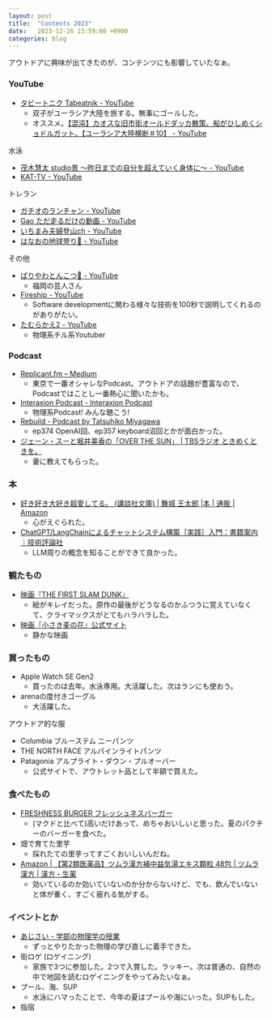 ```yaml
---
layout: post
title:  "Contents 2023"
date:   2023-12-26 23:59:00 +0900
categories: blog
---
```


アウトドアに興味が出てきたのが、コンテンツにも影響していたなぁ。

### YouTube
* [タビートニク Tabeatnik - YouTube](https://www.youtube.com/@tabeatnik)
  * 双子がユーラシア大陸を旅する。無事にゴールした。
  * オススメ。[【混沌】カオスな旧市街オールドダッカ散策、船がひしめくショドルガット。【ユーラシア大陸横断＃10】 - YouTube](https://www.youtube.com/watch?v=3F9CdGGwBBw)

水泳
* [茂木慧太 studio景 〜昨日までの自分を超えていく身体に〜 - YouTube](https://www.youtube.com/@kit99fly)
* [KAT-TV - YouTube](https://www.youtube.com/@KATTV0418)

トレラン
* [ガチオのランチャン - YouTube](https://www.youtube.com/@gachio)
* [Gao ただ走るだけの動画 - YouTube](https://www.youtube.com/@gao_trailrunning)
* [いちまみ夫婦登山ch - YouTube](https://www.youtube.com/@ichimami_0811)
* [はなおの地球登り🌋 - YouTube](https://www.youtube.com/@hanao_on_EARTH)

その他
* [ばりやわとんこつ🍜 - YouTube](https://www.youtube.com/@bariyawa_tonkotsu)
  * 福岡の芸人さん
* [Fireship - YouTube](https://www.youtube.com/@Fireship)
  * Software developmentに関わる様々な技術を100秒で説明してくれるのがありがたい。
* [たむらかえ2 - YouTube](https://www.youtube.com/@tamurakae2)
  * 物理系チル系Youtuber

### Podcast
* [Replicant.fm – Medium](https://medium.com/replicantfm)
  * 東京で一番オシャレなPodcast。アウトドアの話題が豊富なので、Podcastではことし一番熱心に聞いたかも。
* [Interaxion Podcast - Interaxion Podcast](https://interaxion-podcast.github.io/)
  * 物理系Podcast! みんな聴こう!
* [Rebuild - Podcast by Tatsuhiko Miyagawa](https://rebuild.fm/)
  * ep374 OpenAI回、ep357 keyboard沼回とかが面白かった。
* [ジェーン・スーと堀井美香の「OVER THE SUN」 &#124; TBSラジオ ときめくときを。](https://www.tbsradio.jp/ots/)
  * 妻に教えてもらった。  

### 本
* [好き好き大好き超愛してる。 (講談社文庫) | 舞城 王太郎 |本 | 通販 &#124; Amazon](https://amzn.asia/d/hoWoUfY)
  * 心がえぐられた。
* [ChatGPT/LangChainによるチャットシステム構築［実践］入門：書籍案内｜技術評論社](https://gihyo.jp/book/2023/978-4-297-13839-4)
  * LLM周りの概念を知ることができて良かった。

### 観たもの
* [映画『THE FIRST SLAM DUNK』](https://slamdunk-movie.jp/)
  * 絵がキレイだった。原作の最後がどうなるのかふつうに覚えていなくて、クライマックスがとてもハラハラした。
* [映画『小さき麦の花』公式サイト](https://moviola.jp/muginohana/#modal)
  * 静かな映画

### 買ったもの
* Apple Watch SE Gen2
  * 買ったのは去年。水泳専用。大活躍した。次はランにも使おう。
* arenaの度付きゴーグル
  * 大活躍した。

アウトドア的な服
* Columbia ブルーステム ニーパンツ
* THE NORTH FACE アルパインライトパンツ
* Patagonia アルプライト・ダウン・プルオーバー
  * 公式サイトで、アウトレット品として半額で買えた。

### 食べたもの
* [FRESHNESS BURGER フレッシュネスバーガー](https://www.freshnessburger.co.jp/)
  * (マクドと比べて)高いだけあって、めちゃおいしいと思った。夏のパクチーのバーガーを食べた。
* 畑で育てた里芋
  * 採れたての里芋ってすごくおいしいんだね。
* [Amazon | 【第2類医薬品】ツムラ漢方補中益気湯エキス顆粒 48包 | ツムラ漢方 &#124; 漢方・生薬](https://amzn.asia/d/cTKB446) 
  * 効いているのか効いていないのか分からないけど、でも、飲んでいないと体が重く、すごく疲れる気がする。

### イベントとか
* [あじさい - 学部の物理学の授業](https://physics.math.jp/discord/%E5%AD%A6%E9%83%A8%E3%81%AE%E7%89%A9%E7%90%86%E5%AD%A6%E3%81%AE%E6%8E%88%E6%A5%AD)
  * ずっとやりたかった物理の学び直しに着手できた。
* 街ロゲ (ロゲイニング)
  * 家族で3つに参加した。2つで入賞した。ラッキー。次は普通の、自然の中で地図を読むロゲイニングをやってみたいなぁ。
* プール、海、SUP
  * 水泳にハマったことで、今年の夏はプールや海にいった。SUPもした。
* 指宿






